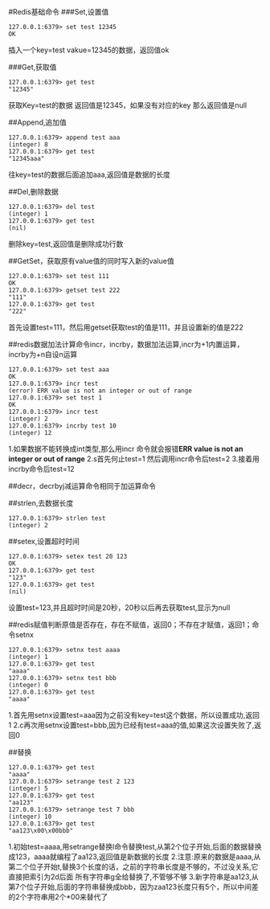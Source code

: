 #Redis基础命令
###Set,设置值
```
127.0.0.1:6379> set test 12345
OK
```
插入一个key=test vakue=12345的数据，返回值ok

###Get,获取值
```
127.0.0.1:6379> get test
"12345"
```
获取Key=test的数据  返回值是12345，如果没有对应的key 那么返回值是null

##Append,追加值
```
127.0.0.1:6379> append test aaa
(integer) 8
127.0.0.1:6379> get test
"12345aaa"
```
往key=test的数据后面追加aaa,返回值是数据的长度

##Del,删除数据
```
127.0.0.1:6379> del test
(integer) 1
127.0.0.1:6379> get test
(nil)
```
删除key=test,返回值是删除成功行数

##GetSet，获取原有value值的同时写入新的value值
```
127.0.0.1:6379> set test 111
OK
127.0.0.1:6379> getset test 222
"111"
127.0.0.1:6379> get test
"222"
```
首先设置test=111，然后用getset获取test的值是111，并且设置新的值是222


##redis数据加法计算命令incr，incrby，数据加法运算,incr为+1内置运算，incrby为+n自设n运算
```
127.0.0.1:6379> set test aaa
OK
127.0.0.1:6379> incr test
(error) ERR value is not an integer or out of range
127.0.0.1:6379> set test 1
OK
127.0.0.1:6379> incr test
(integer) 2
127.0.0.1:6379> incrby test 10
(integer) 12
```
1.如果数据不能转换成int类型,那么用incr 命令就会报错**ERR value is not an integer or out of range**
2.s首先何止test=1 然后调用incr命令后test=2
3.接着用incrby命令后test=12

##decr，decrbyj减运算命令相同于加运算命令

##strlen,去数据长度
```
127.0.0.1:6379> strlen test
(integer) 2
```
##setex,设置超时时间
```
127.0.0.1:6379> setex test 20 123
OK
127.0.0.1:6379> get test
"123"
127.0.0.1:6379> get test
(nil)
```
设置test=123,并且超时时间是20秒，20秒以后再去获取test,显示为null

##redis赋值判断原值是否存在，存在不赋值，返回0；不存在才赋值，返回1；命令setnx
```
127.0.0.1:6379> setnx test aaaa
(integer) 1
127.0.0.1:6379> get test
"aaaa"
127.0.0.1:6379> setnx test bbb
(integer) 0
127.0.0.1:6379> get test
"aaaa"
```
1.首先用setnx设置test=aaa因为之前没有key=test这个数据，所以设置成功,返回1
2.c再次用setnx设置test=bbb,因为已经有test=aaa的值,如果这次设置失败了,返回0

##替换
```
127.0.0.1:6379> get test
"aaaa"
127.0.0.1:6379> setrange test 2 123
(integer) 5
127.0.0.1:6379> get test
"aa123"
127.0.0.1:6379> setrange test 7 bbb
(integer) 10
127.0.0.1:6379> get test
"aa123\x00\x00bbb"
```
1.初始test=aaaa,用setrange替换l命令替换test,从第2个位子开始,后面的数据替换成123，aaaa就编程了aa123,返回值是新数据的长度
2.注意:原来的数据是aaaa,从第二个位子开始t,替换3个长度的话，之前的字符串长度是不够的，不过没关系,它直接把索引为2d后面 所有字符串g全给替换了,不管够不够
3.新字符串是aa123,从第7个位子开始,后面的字符串替换成bbb，因为zaa123长度只有5个，所以中间差的2个字符串用2个\*00来替代了
